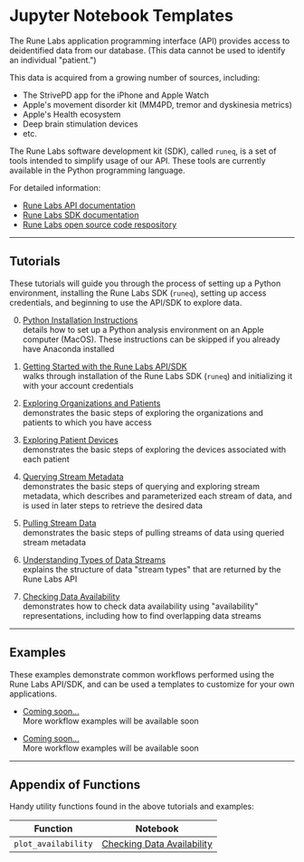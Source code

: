 # Jupyter Notebook Templates

The Rune Labs application programming interface (API) provides access to deidentified data from our database. (This data cannot be used to identify an individual "patient.")

This data is acquired from a growing number of sources, including:
* The StrivePD app for the iPhone and Apple Watch
* Apple's movement disorder kit (MM4PD, tremor and dyskinesia metrics)
* Apple's Health ecosystem
* Deep brain stimulation devices
* etc.

The Rune Labs software development kit (SDK), called `runeq`, is a set of tools intended to simplify usage of our API. These tools are currently available in the Python programming language.

For detailed information:
* [Rune Labs API documentation](https://docs.runelabs.io/stream/v2/)
* [Rune Labs SDK documentation](https://runeq.readthedocs.io/en/latest/)
* [Rune Labs open source code respository](https://github.com/rune-labs/runeq-python/tree/main/examples)

---

## Tutorials

These tutorials will guide you through the process of setting up a Python environment, installing the Rune Labs SDK (`runeq`), setting up access credentials, and beginning to use the API/SDK to explore data.

0. [Python Installation Instructions](00_python_installation_instructions.md) <br>
details how to set up a Python analysis environment on an Apple computer (MacOS). These instructions can be skipped if you already have Anaconda installed

1. [Getting Started with the Rune Labs API/SDK](01_getting_started_with_Rune_SDK.ipynb) <br>
walks through installation of the Rune Labs SDK (`runeq`) and initializing it with your account credentials

2. [Exploring Organizations and Patients](02_exploring_organizations_and_patients.ipynb) <br>
demonstrates the basic steps of exploring the organizations and patients to which you have access

3. [Exploring Patient Devices](03_exploring_patient_devices.ipynb) <br>
demonstrates the basic steps of exploring the devices associated with each patient

4. [Querying Stream Metadata](04_querying_stream_metadata.ipynb) <br>
demonstrates the basic steps of querying and exploring stream metadata, which describes and parameterized each stream of data, and is used in later steps to retrieve the desired data

5. [Pulling Stream Data](05_pulling_stream_data.ipynb) <br>
demonstrates the basic steps of pulling streams of data using queried stream metadata

6. [Understanding Types of Data Streams](06_stream_types.ipynb) <br>
explains the structure of data "stream types" that are returned by the Rune Labs API

7. [Checking Data Availability](07_checking_data_availability.ipynb) <br>
demonstrates how to check data availability using "availability" representations, including how to find overlapping data streams

---

## Examples

These examples demonstrate common workflows performed using the Rune Labs API/SDK, and can be used a templates to customize for your own applications.

* [Coming soon...]() <br>
More workflow examples will be available soon

* [Coming soon...]() <br>
More workflow examples will be available soon

---

## Appendix of Functions

Handy utility functions found in the above tutorials and examples:

**Function** | **Notebook**
--- | --- 
`plot_availability` | [Checking Data Availability](07_checking_data_availability.ipynb)